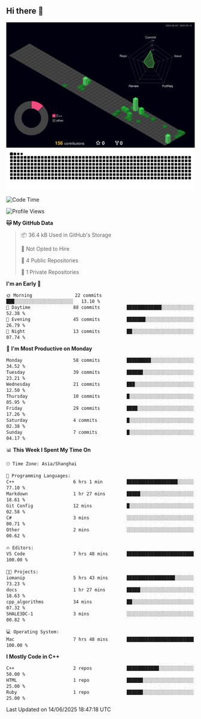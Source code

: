## Hi there 👋

<!--
**badb0ttle/badb0ttle** is a ✨ _special_ ✨ repository because its `README.md` (this file) appears on your GitHub profile.

Here are some ideas to get you started:

- 🔭 I’m currently working on ...
- 🌱 I’m currently learning ...
- 👯 I’m looking to collaborate on ...
- 🤔 I’m looking for help with ...
- 💬 Ask me about ...
- 📫 How to reach me: ...
- 😄 Pronouns: ...
- ⚡ Fun fact: ...
-->
![Personal 3D Metrics](./profile-3d-contrib/profile-night-green.svg)
<picture>
<img alt="github-snake"
    src="https://raw.githubusercontent.com/HaynesChennn/HaynesChennn/output/github-contribution-grid-snake.svg" />
</picture>

<!--START_SECTION:waka-->
![Code Time](http://img.shields.io/badge/Code%20Time-217%20hrs%2038%20mins-blue)

![Profile Views](http://img.shields.io/badge/Profile%20Views-148-blue)

**🐱 My GitHub Data** 

> 📦 36.4 kB Used in GitHub's Storage 
 > 
> 🚫 Not Opted to Hire
 > 
> 📜 4 Public Repositories 
 > 
> 🔑 1 Private Repositories 
 > 
**I'm an Early 🐤** 

```text
🌞 Morning                22 commits          ███░░░░░░░░░░░░░░░░░░░░░░   13.10 % 
🌆 Daytime                88 commits          █████████████░░░░░░░░░░░░   52.38 % 
🌃 Evening                45 commits          ███████░░░░░░░░░░░░░░░░░░   26.79 % 
🌙 Night                  13 commits          ██░░░░░░░░░░░░░░░░░░░░░░░   07.74 % 
```
📅 **I'm Most Productive on Monday** 

```text
Monday                   58 commits          █████████░░░░░░░░░░░░░░░░   34.52 % 
Tuesday                  39 commits          ██████░░░░░░░░░░░░░░░░░░░   23.21 % 
Wednesday                21 commits          ███░░░░░░░░░░░░░░░░░░░░░░   12.50 % 
Thursday                 10 commits          █░░░░░░░░░░░░░░░░░░░░░░░░   05.95 % 
Friday                   29 commits          ████░░░░░░░░░░░░░░░░░░░░░   17.26 % 
Saturday                 4 commits           █░░░░░░░░░░░░░░░░░░░░░░░░   02.38 % 
Sunday                   7 commits           █░░░░░░░░░░░░░░░░░░░░░░░░   04.17 % 
```


📊 **This Week I Spent My Time On** 

```text
🕑︎ Time Zone: Asia/Shanghai

💬 Programming Languages: 
C++                      6 hrs 1 min         ███████████████████░░░░░░   77.10 % 
Markdown                 1 hr 27 mins        █████░░░░░░░░░░░░░░░░░░░░   18.61 % 
Git Config               12 mins             █░░░░░░░░░░░░░░░░░░░░░░░░   02.58 % 
C#                       3 mins              ░░░░░░░░░░░░░░░░░░░░░░░░░   00.71 % 
Other                    2 mins              ░░░░░░░░░░░░░░░░░░░░░░░░░   00.62 % 

🔥 Editors: 
VS Code                  7 hrs 48 mins       █████████████████████████   100.00 % 

🐱‍💻 Projects: 
iomanip                  5 hrs 43 mins       ██████████████████░░░░░░░   73.23 % 
docs                     1 hr 27 mins        █████░░░░░░░░░░░░░░░░░░░░   18.63 % 
cpp_algorithms           34 mins             ██░░░░░░░░░░░░░░░░░░░░░░░   07.32 % 
SHALE3DC-1               3 mins              ░░░░░░░░░░░░░░░░░░░░░░░░░   00.82 % 

💻 Operating System: 
Mac                      7 hrs 48 mins       █████████████████████████   100.00 % 
```

**I Mostly Code in C++** 

```text
C++                      2 repos             ████████████░░░░░░░░░░░░░   50.00 % 
HTML                     1 repo              ██████░░░░░░░░░░░░░░░░░░░   25.00 % 
Ruby                     1 repo              ██████░░░░░░░░░░░░░░░░░░░   25.00 % 
```




 Last Updated on 14/06/2025 18:47:18 UTC
<!--END_SECTION:waka-->

